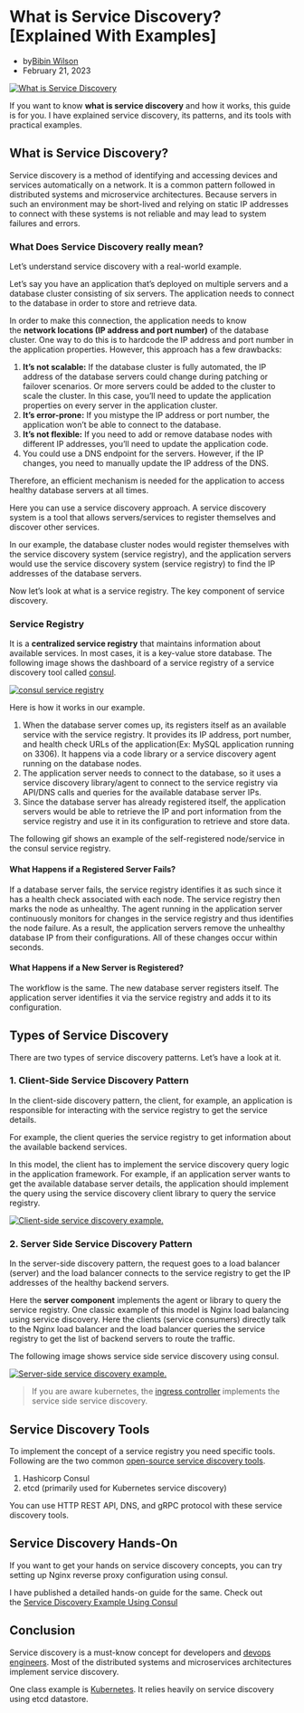 # What is Service Discovery? [Explained With Examples]

- by[Bibin Wilson](https://devopscube.com/author/bibinwilson/ "View all posts by Bibin Wilson")
- February 21, 2023

[![What is Service Discovery](https://devopscube.com/wp-content/uploads/2023/02/service-doscovery-explained.png)](https://devopscube.com/wp-content/uploads/2023/02/service-doscovery-explained.png)

If you want to know **what is service discovery** and how it works, this guide is for you. I have explained service discovery, its patterns, and its tools with practical examples.

## What is Service Discovery?

Service discovery is a method of identifying and accessing devices and services automatically on a network. It is a common pattern followed in distributed systems and microservice architectures. Because servers in such an environment may be short-lived and relying on static IP addresses to connect with these systems is not reliable and may lead to system failures and errors.

### What Does Service Discovery really mean?

Let’s understand service discovery with a real-world example.

Let’s say you have an application that’s deployed on multiple servers and a database cluster consisting of six servers. The application needs to connect to the database in order to store and retrieve data.

In order to make this connection, the application needs to know the **network locations (IP address and port number)** of the database cluster. One way to do this is to hardcode the IP address and port number in the application properties. However, this approach has a few drawbacks:

1. **It’s not scalable:** If the database cluster is fully automated, the IP address of the database servers could change during patching or failover scenarios. Or more servers could be added to the cluster to scale the cluster. In this case, you’ll need to update the application properties on every server in the application cluster.
2. **It’s error-prone:** If you mistype the IP address or port number, the application won’t be able to connect to the database.
3. **It’s not flexible:** If you need to add or remove database nodes with different IP addresses, you’ll need to update the application code.
4. You could use a DNS endpoint for the servers. However, if the IP changes, you need to manually update the IP address of the DNS.

Therefore, an efficient mechanism is needed for the application to access healthy database servers at all times.

Here you can use a service discovery approach. A service discovery system is a tool that allows servers/services to register themselves and discover other services.

In our example, the database cluster nodes would register themselves with the service discovery system (service registry), and the application servers would use the service discovery system (service registry) to find the IP addresses of the database servers.

Now let’s look at what is a service registry. The key component of service discovery.

### Service Registry

It is a **centralized service registry** that maintains information about available services. In most cases, it is a key-value store database. The following image shows the dashboard of a service registry of a service discovery tool called [consul](https://www.consul.io/).

[![consul service registry](https://devopscube.com/wp-content/uploads/2023/02/image-14.png)](https://devopscube.com/wp-content/uploads/2023/02/image-14.png)

Here is how it works in our example.

1. When the database server comes up, its registers itself as an available service with the service registry. It provides its IP address, port number, and health check URLs of the application(Ex: MySQL application running on 3306). It happens via a code library or a service discovery agent running on the database nodes.
2. The application server needs to connect to the database, so it uses a service discovery library/agent to connect to the service registry via API/DNS calls and queries for the available database server IPs.
3. Since the database server has already registered itself, the application servers would be able to retrieve the IP and port information from the service registry and use it in its configuration to retrieve and store data.

The following gif shows an example of the self-registered node/service in the consul service registry.


#### What Happens if a Registered Server Fails?

If a database server fails, the service registry identifies it as such since it has a health check associated with each node. The service registry then marks the node as unhealthy. The agent running in the application server continuously monitors for changes in the service registry and thus identifies the node failure. As a result, the application servers remove the unhealthy database IP from their configurations. All of these changes occur within seconds.

#### What Happens if a New Server is Registered?

The workflow is the same. The new database server registers itself. The application server identifies it via the service registry and adds it to its configuration.

## Types of Service Discovery

There are two types of service discovery patterns. Let’s have a look at it.

### 1. Client-Side Service Discovery Pattern

In the client-side discovery pattern, the client, for example, an application is responsible for interacting with the service registry to get the service details.

For example, the client queries the service registry to get information about the available backend services.

In this model, the client has to implement the service discovery query logic in the application framework. For example, if an application server wants to get the available database server details, the application should implement the query using the service discovery client library to query the service registry.

[![Client-side service discovery example.](https://devopscube.com/wp-content/uploads/2023/02/image-17-1024x821.png)](https://devopscube.com/wp-content/uploads/2023/02/image-17.png)

### 2. Server Side Service Discovery Pattern

In the server-side discovery pattern, the request goes to a load balancer (server) and the load balancer connects to the service registry to get the IP addresses of the healthy backend servers.

Here the **server component** implements the agent or library to query the service registry. One classic example of this model is Nginx load balancing using service discovery. Here the clients (service consumers) directly talk to the Nginx load balancer and the load balancer queries the service registry to get the list of backend servers to route the traffic.

The following image shows service side service discovery using consul.

[![Server-side service discovery example.](https://devopscube.com/wp-content/uploads/2023/02/image-16-906x1024.png)](https://devopscube.com/wp-content/uploads/2023/02/image-16.png)

> If you are aware kubernetes, the [ingress controller](https://devopscube.com/kubernetes-ingress-tutorial/) implements the service side service discovery.

## Service Discovery Tools

To implement the concept of a service registry you need specific tools. Following are the two common [open-source service discovery tools](https://devopscube.com/open-source-service-discovery/).

1. Hashicorp Consul
2. etcd (primarily used for Kubernetes service discovery)

You can use HTTP REST API, DNS, and gRPC protocol with these service discovery tools.

## Service Discovery Hands-On

If you want to get your hands on service discovery concepts, you can try setting up Nginx reverse proxy configuration using consul.

I have published a detailed hands-on guide for the same. Check out the [Service Discovery Example Using Consul](https://devopscube.com/service-discovery-example/)

## Conclusion

Service discovery is a must-know concept for developers and [devops engineers](https://devopscube.com/become-devops-engineer/). Most of the distributed systems and microservices architectures implement service discovery.

One class example is [Kubernetes](https://devopscube.com/kubernetes-tutorials-beginners/). It relies heavily on service discovery using etcd datastore.